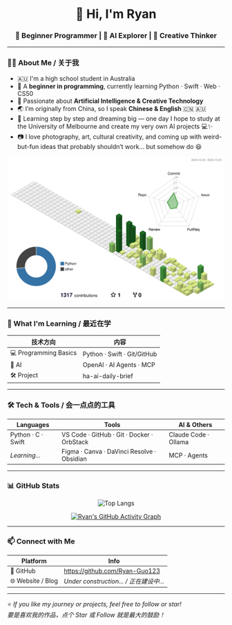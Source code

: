 <!-- Profile Header -->
<h1 align="center">👋 Hi, I'm Ryan</h1>
<h3 align="center">🌱 Beginner Programmer | 🤖 AI Explorer | 🎨 Creative Thinker</h3>

---

### 🧑‍🎓 About Me / 关于我

- 🇦🇺 I'm a high school student in Australia  
- 🐣 A **beginner in programming**, currently learning Python · Swift · Web · CS50  
- 🤖 Passionate about **Artificial Intelligence & Creative Technology**  
- 🌏 I’m originally from China, so I speak **Chinese & English**  🇨🇳 🇦🇺
- 🎯 Learning step by step and dreaming big — one day I hope to study at the University of Melbourne and create my very own AI projects 💻✨  
- 📷 I love photography, art, cultural creativity, and coming up with weird-but-fun ideas that probably shouldn’t work… but somehow do 😆  


<div align="center">
  <picture>
    <!-- 深色模式 -->
    <source media="(prefers-color-scheme: dark)" srcset="./profile-3d-contrib/profile-night-green.svg">
    <!-- 浅色模式 -->
    <source media="(prefers-color-scheme: light)" srcset="./profile-3d-contrib/profile-green.svg">
    <!-- 如果浏览器不支持自动切换，就显示浅色版 -->
    <img src="./profile-3d-contrib/profile-green.svg" alt="3D Contribution Graph">
  </picture>
</div>


---


### 🚀 What I'm Learning / 最近在学

| 技术方向 | 内容 |
|----------|--------------------------------------|
| 💻 Programming Basics | Python · Swift · Git/GitHub |
| 🤖 AI | OpenAI · AI Agents · MCP |
| 🛠 Project | ha-ai-daily-brief |

---

### 🛠 Tech & Tools / 会一点点的工具

| Languages | Tools | AI & Others |
|-----------|--------------------|-----------------------------|
| Python · C · Swift | VS Code · GitHub · Git · Docker · OrbStack | Claude Code · Ollama |
| *Learning...* | Figma · Canva · DaVinci Resolve · Obsidian | MCP · Agents |

---

### 📊 GitHub Stats

<div align="center">

![Top Langs](https://github-readme-stats.vercel.app/api/top-langs/?username=Ryan-Guo123&layout=compact&theme=tokyonight)  

[![Ryan's GitHub Activity Graph](https://github-readme-activity-graph.vercel.app/graph?username=Ryan-Guo123&theme=github-compact)](https://github.com/ashutosh00710/github-readme-activity-graph)

</div>

---

### 📫 Connect with Me

| Platform | Info |
|----------|----------------------------|
| 🐙 GitHub | <https://github.com/Ryan-Guo123> |
| 🌐 Website / Blog | *Under construction... / 正在建设中...* |

---

⭐ *If you like my journey or projects, feel free to follow or star!  
要是喜欢我的作品，点个 Star 或 Follow 就是最大的鼓励！*
